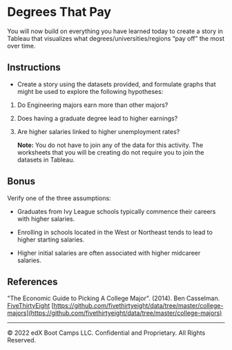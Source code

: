 # Degrees That Pay

You will now build on everything you have learned today to create a story in Tableau that visualizes what degrees/universities/regions “pay off” the most over time.

## Instructions

* Create a story using the datasets provided, and formulate graphs that might be used to explore the following hypotheses:

1. Do Engineering majors earn more than other majors?

2. Does having a graduate degree lead to higher earnings?

3. Are higher salaries linked to higher unemployment rates?

    **Note:** You do not have to join any of the data for this activity. The worksheets that you will be creating do not require you to join the datasets in Tableau.

## Bonus

Verify one of the three assumptions:

* Graduates from Ivy League schools typically commence their careers with higher salaries.

* Enrolling in schools located in the West or Northeast tends to lead to higher starting salaries.

* Higher initial salaries are often associated with higher midcareer salaries.

## References

"The Economic Guide to Picking A College Major". (2014). Ben Casselman. [FiveThirtyEight](https://fivethirtyeight.com/)
[https://github.com/fivethirtyeight/data/tree/master/college-majors](https://github.com/fivethirtyeight/data/tree/master/college-majors)

---

© 2022 edX Boot Camps LLC. Confidential and Proprietary. All Rights Reserved.
